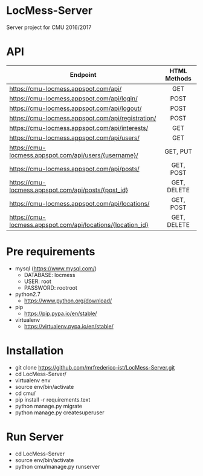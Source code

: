 # LocMess-Server
Server project for CMU 2016/2017

# API

| Endpoint                                                    | HTML Methods     |
| ----------------------------------------------------------- |:----------------:|
| https://cmu-locmess.appspot.com/api/                        | GET              |
| https://cmu-locmess.appspot.com/api/login/                  | POST             |
| https://cmu-locmess.appspot.com/api/logout/                 | POST             |
| https://cmu-locmess.appspot.com/api/registration/           | POST             |
| https://cmu-locmess.appspot.com/api/interests/              | GET              |
| https://cmu-locmess.appspot.com/api/users/                  | GET              |
| https://cmu-locmess.appspot.com/api/users/{username}/       | GET, PUT         |
| https://cmu-locmess.appspot.com/api/posts/                  | GET, POST        |
| https://cmu-locmess.appspot.com/api/posts/{post_id}         | GET, DELETE      |
| https://cmu-locmess.appspot.com/api/locations/              | GET, POST        |
| https://cmu-locmess.appspot.com/api/locations/{location_id} | GET, DELETE      |


# Pre requirements
* mysql (https://www.mysql.com/)
    * DATABASE: locmess
    * USER: root
    * PASSWORD: rootroot
* python2.7
    * https://www.python.org/download/
 * pip
    * https://pip.pypa.io/en/stable/
* virtualenv
    * https://virtualenv.pypa.io/en/stable/
    
# Installation
* git clone https://github.com/mrfrederico-ist/LocMess-Server.git
* cd LocMess-Server/
* virtualenv env
* source env/bin/activate
* cd cmu/
* pip install -r requirements.text
* python manage.py migrate
* python manage.py createsuperuser

# Run Server
* cd LocMess-Server
* source env/bin/activate
* python cmu/manage.py runserver
